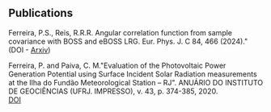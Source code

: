 ## Publications
<p>Ferreira, P.S., Reis, R.R.R. Angular correlation function from sample covariance with BOSS and eBOSS LRG. Eur. Phys. J. C 84, 466 (2024)." (DOI - <a href="https://doi.org/10.1140/epjc/s10052-024-12808-4">Arxiv</a>) </p>


<p>Ferreira, P. and Paiva, C. M."Evaluation of the Photovoltaic Power Generation Potential using Surface Incident Solar Radiation measurements at the Ilha do Fundão Meteorological Station – RJ". ANUÁRIO DO INSTITUTO DE GEOCIÊNCIAS (UFRJ. IMPRESSO), v. 43, p. 374-385, 2020. <br>
<a href="https://revistas.ufrj.br/index.php/aigeo/article/view/34836">DOI</a></p>



